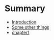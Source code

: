 # Summary

* [Introduction](README.md)
* [Some other things](Some_other_things.md)
* [chapter1](chapter1.md)

